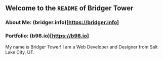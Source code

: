 ## Welcome to the `README` of Bridger Tower

### About Me: (bridger.info)[https://bridger.info]
### Portfolio: (b98.io)[https://b98.io]

My name is Bridger Tower! I am a Web Developer and Designer from Salt Lake City, UT.
